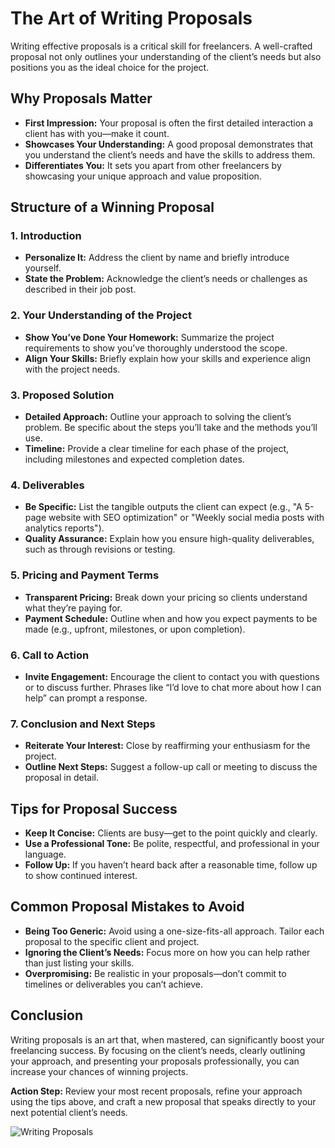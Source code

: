 # The Art of Writing Proposals

Writing effective proposals is a critical skill for freelancers. A well-crafted proposal not only outlines your understanding of the client’s needs but also positions you as the ideal choice for the project.

## Why Proposals Matter

- **First Impression:** Your proposal is often the first detailed interaction a client has with you—make it count.
- **Showcases Your Understanding:** A good proposal demonstrates that you understand the client’s needs and have the skills to address them.
- **Differentiates You:** It sets you apart from other freelancers by showcasing your unique approach and value proposition.

## Structure of a Winning Proposal

### 1. **Introduction**

- **Personalize It:** Address the client by name and briefly introduce yourself.
- **State the Problem:** Acknowledge the client’s needs or challenges as described in their job post.

### 2. **Your Understanding of the Project**

- **Show You’ve Done Your Homework:** Summarize the project requirements to show you’ve thoroughly understood the scope.
- **Align Your Skills:** Briefly explain how your skills and experience align with the project needs.

### 3. **Proposed Solution**

- **Detailed Approach:** Outline your approach to solving the client’s problem. Be specific about the steps you’ll take and the methods you’ll use.
- **Timeline:** Provide a clear timeline for each phase of the project, including milestones and expected completion dates.

### 4. **Deliverables**

- **Be Specific:** List the tangible outputs the client can expect (e.g., "A 5-page website with SEO optimization" or "Weekly social media posts with analytics reports").
- **Quality Assurance:** Explain how you ensure high-quality deliverables, such as through revisions or testing.

### 5. **Pricing and Payment Terms**

- **Transparent Pricing:** Break down your pricing so clients understand what they’re paying for.
- **Payment Schedule:** Outline when and how you expect payments to be made (e.g., upfront, milestones, or upon completion).

### 6. **Call to Action**

- **Invite Engagement:** Encourage the client to contact you with questions or to discuss further. Phrases like “I’d love to chat more about how I can help” can prompt a response.

### 7. **Conclusion and Next Steps**

- **Reiterate Your Interest:** Close by reaffirming your enthusiasm for the project.
- **Outline Next Steps:** Suggest a follow-up call or meeting to discuss the proposal in detail.

## Tips for Proposal Success

- **Keep It Concise:** Clients are busy—get to the point quickly and clearly.
- **Use a Professional Tone:** Be polite, respectful, and professional in your language.
- **Follow Up:** If you haven’t heard back after a reasonable time, follow up to show continued interest.

## Common Proposal Mistakes to Avoid

- **Being Too Generic:** Avoid using a one-size-fits-all approach. Tailor each proposal to the specific client and project.
- **Ignoring the Client’s Needs:** Focus more on how you can help rather than just listing your skills.
- **Overpromising:** Be realistic in your proposals—don’t commit to timelines or deliverables you can’t achieve.

## Conclusion

Writing proposals is an art that, when mastered, can significantly boost your freelancing success. By focusing on the client’s needs, clearly outlining your approach, and presenting your proposals professionally, you can increase your chances of winning projects.

**Action Step:** Review your most recent proposals, refine your approach using the tips above, and craft a new proposal that speaks directly to your next potential client’s needs.

![Writing Proposals](./images/writing-proposals.png)
